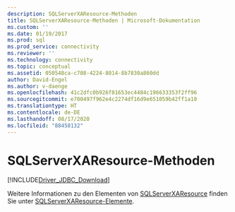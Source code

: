 ```yaml
---
description: SQLServerXAResource-Methoden
title: SQLServerXAResource-Methoden | Microsoft-Dokumentation
ms.custom: ''
ms.date: 01/19/2017
ms.prod: sql
ms.prod_service: connectivity
ms.reviewer: ''
ms.technology: connectivity
ms.topic: conceptual
ms.assetid: 050548ca-c708-4224-8014-8b7830a860dd
author: David-Engel
ms.author: v-daenge
ms.openlocfilehash: 41c2dfc0b926f81653ec4484c196633353f2ff96
ms.sourcegitcommit: e700497f962e4c2274df16d9e651059b42ff1a10
ms.translationtype: HT
ms.contentlocale: de-DE
ms.lasthandoff: 08/17/2020
ms.locfileid: "88458132"
---
```

# <a name="sqlserverxaresource-methods"></a>SQLServerXAResource-Methoden
[!INCLUDE[Driver_JDBC_Download](../../../includes/driver_jdbc_download.md)]

  Weitere Informationen zu den Elementen von [SQLServerXAResource](../../../connect/jdbc/reference/sqlserverxaresource-class.md) finden Sie unter [SQLServerXAResource-Elemente](../../../connect/jdbc/reference/sqlserverxaresource-members.md).  
  
  
